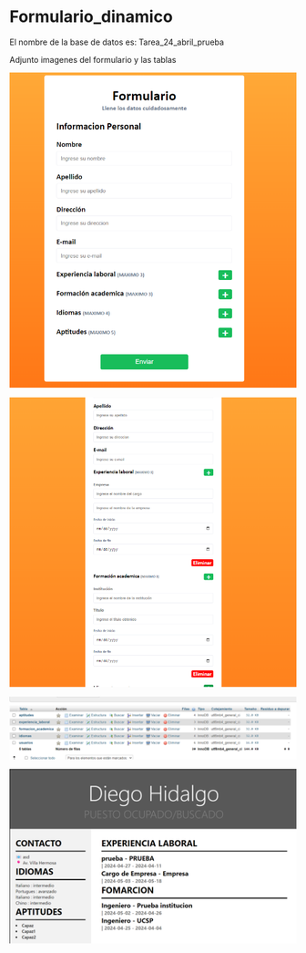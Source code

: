 # Formulario_dinamico
El nombre de la base de datos es: Tarea_24_abril_prueba

Adjunto imagenes del formulario y las tablas

![FOTO!](FORMULARIO.png)

![FOTO!](FORMULARIO2.png)

![FOTO!](tablas.png)

![FOTO!](FORMULARIO_GENERADO.png)
